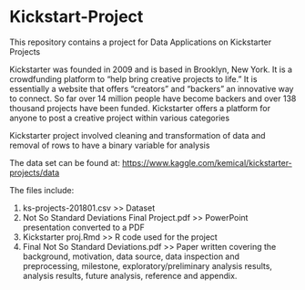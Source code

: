 # Kickstart-Project

This repository contains a project for Data Applications on Kickstarter Projects

Kickstarter was founded in 2009 and is based in Brooklyn, New York. It is a crowdfunding platform to “help bring creative projects to life.” It is essentially a website that offers “creators” and “backers” an innovative way to connect. So far over 14 million people have become backers and over 138 thousand projects have been funded. Kickstarter offers a platform for anyone to post a creative project within various categories

Kickstarter project involved cleaning and transformation of data and removal of rows to have a binary variable for analysis

The data set can be found at: https://www.kaggle.com/kemical/kickstarter-projects/data

The files include: 
1. ks-projects-201801.csv >> Dataset
2. Not So Standard Deviations Final Project.pdf >> PowerPoint presentation converted to a PDF
3. Kickstarter proj.Rmd >> R code used for the project
4. Final Not So Standard Deviations.pdf >> Paper written covering the background, motivation, data source, data inspection and preprocessing, milestone, exploratory/preliminary analysis results, analysis results, future analysis, reference and appendix. 
